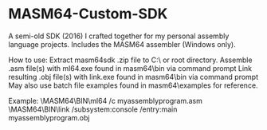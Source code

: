 # MASM64-Custom-SDK
A semi-old SDK (2016) I crafted together for my personal assembly language projects. Includes the MASM64 assembler (Windows only).

How to use:
  Extract masm64sdk .zip file to C:\ or root directory.
  Assemble .asm file(s) with ml64.exe found in masm64\bin via command prompt
  Link resulting .obj file(s) with link.exe found in masm64\bin via command prompt
  May also use batch file examples found in masm64\examples for reference.
  
Example:
  \MASM64\BIN\ml64 /c myassemblyprogram.asm
  \MASM64\BIN\link /subsystem:console /entry:main myassemblyprogram.obj
